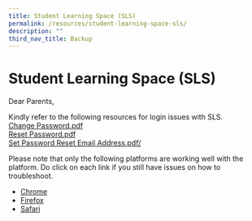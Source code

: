 ```yaml
---
title: Student Learning Space (SLS)
permalink: /resources/student-learning-space-sls/
description: ""
third_nav_title: Backup
---
```

Student Learning Space (SLS)
============================

Dear Parents,  
  
Kindly refer to the following resources for login issues with SLS.  
<a href="/files/SLS/Change%20Password.pdf" target="_blank">Change Password.pdf</a><br>
<a href="/files/SLS/Reset%20Password.pdf" target="_blank">Reset Password.pdf</a><br>
<a href="/files/SLS/Set%20Password%20Reset%20Email%20Address.pdf" target="_blank">Set Password Reset Email Address.pdf/</a>

  
Please note that only the following platforms are working well with the platform. Do click on each link if you still have issues on how to troubleshoot.  

*   <a href="https://support.google.com/chrome_webstore/answer/2664769?rd=1" target="_blank">Chrome</a>
*   <a href="https://support.mozilla.org/en-US/kb/disable-or-remove-add-ons" target="_blank">Firefox</a>
*   <a href="https://support.apple.com/en-us/HT203051" target="_blank">Safari</a>
